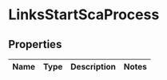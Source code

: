 # LinksStartScaProcess

## Properties
Name | Type | Description | Notes
------------ | ------------- | ------------- | -------------
